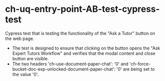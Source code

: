 # ch-uq-entry-point-AB-test-cypress-test
Cypress test that is testing the functionality of the "Ask a Tutor" button on the web page. 
- The test is designed to ensure that clicking on the button opens the "Ask Expert Tutors Workflow" and verifies that the modal content and close button are visible.
- The two headers 'ch-use-document-paper-chat': '0' and 'ch-force-bucket-doc-exp-unlocked-document-paper-chat': '0' are being set to the value '0'.

